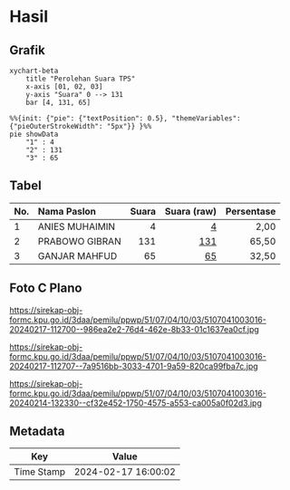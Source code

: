 # Hasil

## Grafik

```mermaid
xychart-beta
    title "Perolehan Suara TPS"
    x-axis [01, 02, 03]
    y-axis "Suara" 0 --> 131
    bar [4, 131, 65]
```

```mermaid
%%{init: {"pie": {"textPosition": 0.5}, "themeVariables": {"pieOuterStrokeWidth": "5px"}} }%%
pie showData
    "1" : 4
    "2" : 131
    "3" : 65
```

## Tabel

| No. | Nama Paslon    | Suara | Suara (raw) | Persentase |
|:--- |:-------------- | -----:| -----------:| ----------:|
| 1   | ANIES MUHAIMIN | 4     | [4][p-1]    | 2,00       |
| 2   | PRABOWO GIBRAN | 131   | [131][p-2]  | 65,50      |
| 3   | GANJAR MAHFUD  | 65    | [65][p-3]   | 32,50      |


[p-1]: https://github.com/gigit-pemilu/pemilu-2024-51-bali/blob/main/pilpres/hitung-suara/sub/51-bali/sub/07-karangasem/sub/04-karangasem/sub/1003-padangkerta/sub/016-tps/sub/paslon-1.txt
[p-2]: https://github.com/gigit-pemilu/pemilu-2024-51-bali/blob/main/pilpres/hitung-suara/sub/51-bali/sub/07-karangasem/sub/04-karangasem/sub/1003-padangkerta/sub/016-tps/sub/paslon-2.txt
[p-3]: https://github.com/gigit-pemilu/pemilu-2024-51-bali/blob/main/pilpres/hitung-suara/sub/51-bali/sub/07-karangasem/sub/04-karangasem/sub/1003-padangkerta/sub/016-tps/sub/paslon-3.txt

## Foto C Plano

https://sirekap-obj-formc.kpu.go.id/3daa/pemilu/ppwp/51/07/04/10/03/5107041003016-20240217-112700--986ea2e2-76d4-462e-8b33-01c1637ea0cf.jpg

https://sirekap-obj-formc.kpu.go.id/3daa/pemilu/ppwp/51/07/04/10/03/5107041003016-20240217-112707--7a9516bb-3033-4701-9a59-820ca99fba7c.jpg

https://sirekap-obj-formc.kpu.go.id/3daa/pemilu/ppwp/51/07/04/10/03/5107041003016-20240214-132330--cf32e452-1750-4575-a553-ca005a0f02d3.jpg


## Metadata

| Key        | Value               |
| ---------- | ------------------- |
| Time Stamp | 2024-02-17 16:00:02 |



